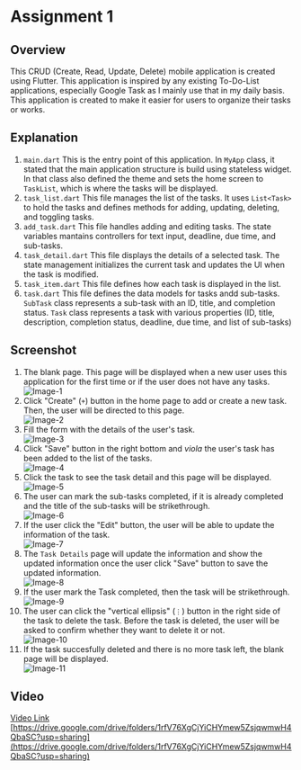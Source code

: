 # Assignment 1
## Overview
This CRUD (Create, Read, Update, Delete) mobile application is created using Flutter. This application is inspired by any existing To-Do-List applications, especially Google Task as I mainly use that in my daily basis. This application is created to make it easier for users to organize their tasks or works.

## Explanation
1. `main.dart`
This is the entry point of this application. In `MyApp` class, it stated that the main application structure is build using stateless widget. In that class also defined the theme and sets the home screen to `TaskList`, which is where the tasks will be displayed.
2. `task_list.dart`
This file manages the list of the tasks. It uses `List<Task>` to hold the tasks and defines methods for adding, updating, deleting, and toggling tasks.
3. `add_task.dart`
This file handles adding and editing tasks. The state variables mantains controllers for text input, deadline, due time, and sub-tasks.
4. `task_detail.dart`
This file displays the details of a selected task. The state management initializes the current task and updates the UI when the task is modified.
5. `task_item.dart`
This file defines how each task is displayed in the list.
6. `task.dart`
This file defines the data models for tasks andd sub-tasks. `SubTask` class represents a sub-task with an ID, title, and completion status. `Task` class represents a task with various properties (ID, title, description, completion status, deadline, due time, and list of sub-tasks)

## Screenshot
1. The blank page. This page will be displayed when a new user uses this application for the first time or if the user does not have any tasks. <br>
![Image-1](img/screenshot-1742876743950.png)
2. Click "Create" (`+`) button in the home page to add or create a new task. Then, the user will be directed to this page. <br>
![Image-2](img/screenshot-1742876763000.png)
3. Fill the form with the details of the user's task. <br>
![Image-3](img/screenshot-1742876822262.png)
4. Click "Save" button in the right bottom and _viola_ the user's task has been added to the list of the tasks. <br>
![Image-4](img/screenshot-1742876833338.png)
5. Click the task to see the task detail and this page will be displayed. <br>
![Image-5](img/screenshot-1742876842099.png)
6. The user can mark the sub-tasks completed, if it is already completed and the title of the sub-tasks will be strikethrough. <br>
![Image-6](img/screenshot-1742876863976.png)
7. If the user click the "Edit" button, the user will be able to update the information of the task. <br>
![Image-7](img/screenshot-1742876900818.png)
8. The `Task Details` page will update the information and show the updated information once the user click "Save" button to save the updated information. <br>
![Image-8](img/screenshot-1742876909700.png)
9. If the user mark the Task completed, then the task will be strikethrough. <br>
![Image-9](img/screenshot-1742876919418.png)
10. The user can click the "vertical ellipsis" (`⋮`) button in the right side of the task to delete the task. Before the task is deleted, the user will be asked to confirm whether they want to delete it or not. <br>
![Image-10](img/screenshot-1742876932268.png)
11. If the task succesfully deleted and there is no more task left, the blank page will be displayed. <br>
![Image-11](img/screenshot-1742876939529.png)

## Video
[Video Link](https://drive.google.com/drive/folders/1rfV76XgCjYiCHYmew5ZsjqwmwH4QbaSC?usp=sharing) <br>
[https://drive.google.com/drive/folders/1rfV76XgCjYiCHYmew5ZsjqwmwH4QbaSC?usp=sharing](https://drive.google.com/drive/folders/1rfV76XgCjYiCHYmew5ZsjqwmwH4QbaSC?usp=sharing)
